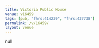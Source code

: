 ```yaml
---
title: Victoria Public House
venue: v16459
tags: [pub, "fhrs:414239", "fhrs:427738"]
permalink: /v/16459/
layout: venue
---
```

null